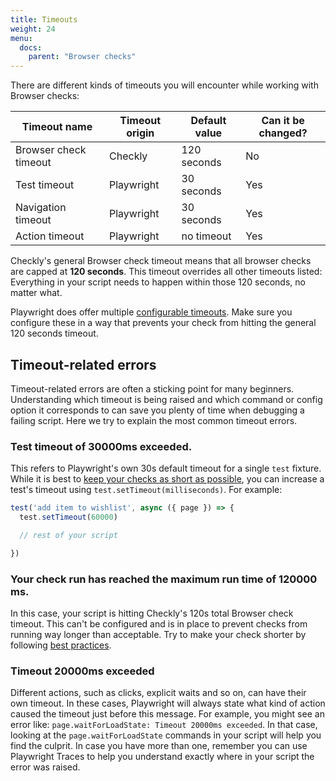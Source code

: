 ```yaml
---
title: Timeouts
weight: 24
menu:
  docs:
    parent: "Browser checks"
---
```


There are different kinds of timeouts you will encounter while working with Browser checks:

| Timeout name          | Timeout origin | Default value | Can it be changed? |
|-----------------------|----------------|---------------|--------------------|
| Browser check timeout | Checkly        | 120 seconds   | No                 |
| Test timeout          | Playwright     | 30 seconds    | Yes                |
| Navigation timeout	  | Playwright     | 30 seconds    | Yes                |
| Action timeout        | Playwright     | no timeout    | Yes                |

Checkly's general Browser check timeout means that all browser checks are capped at **120 seconds**. This timeout overrides all other timeouts listed: Everything in your script needs to happen within those 120 seconds, no matter what. 

Playwright does offer multiple [configurable timeouts](https://playwright.dev/docs/test-timeouts). Make sure you configure these in a way that prevents your check from hitting the general 120 seconds timeout.

## Timeout-related errors

Timeout-related errors are often a sticking point for many beginners. Understanding which timeout is being raised and which command or config option it corresponds to can save you plenty of time when debugging a failing script. Here we try to explain the most common timeout errors.

### Test timeout of 30000ms exceeded.

This refers to Playwright's own 30s default timeout for a single `test` fixture. While it is best to [keep your checks as short as possible](/learn/headless/valuable-tests), you can increase a test's timeout using `test.setTimeout(milliseconds)`. For example:

```js
test('add item to wishlist', async ({ page }) => {
  test.setTimeout(60000)

  // rest of your script

})
```

### Your check run has reached the maximum run time of 120000 ms.

In this case, your script is hitting Checkly's 120s total Browser check timeout. This can't be configured and is in place to prevent checks from running way longer than acceptable. Try to make your check shorter by following [best practices](/learn/headless/valuable-tests).

### Timeout 20000ms exceeded

Different actions, such as clicks, explicit waits and so on, can have their own timeout. In these cases, Playwright will always state what kind of action caused the timeout just before this message. For example, you might see an error like: `page.waitForLoadState: Timeout 20000ms exceeded`. In that case, looking at the `page.waitForLoadState` commands in your script will help you find the culprit. In case you have more than one, remember you can use Playwright Traces to help you understand exactly where in your script the error was raised.